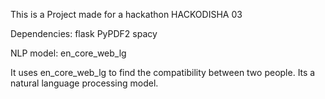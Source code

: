 This is a Project made for a hackathon HACKODISHA 03

Dependencies:
flask
PyPDF2
spacy


NLP model:
en_core_web_lg

It uses en_core_web_lg to find the compatibility between two people. Its a natural language processing model.
